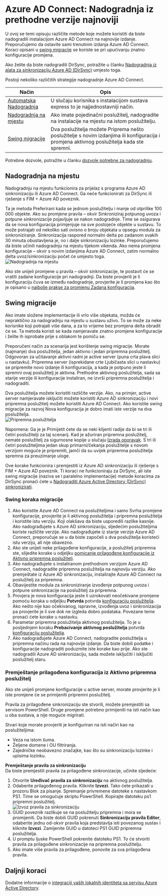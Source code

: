 <properties
   pageTitle="Azure AD Connect: Nadogradnja s prethodne verzije | Microsoft Azure"
   description="U članku se objašnjava različite načine za nadogradnju na najnovije izdanje Azure Active Directory povezivanje, uključujući nadogradnje i swing migracije."
   services="active-directory"
   documentationCenter=""
   authors="AndKjell"
   manager="femila"
   editor=""/>

<tags
   ms.service="active-directory"
   ms.devlang="na"
   ms.topic="article"
   ms.tgt_pltfrm="na"
   ms.workload="Identity"
   ms.date="10/12/2016"
   ms.author="billmath"/>

# <a name="azure-ad-connect-upgrade-from-a-previous-version-to-the-latest"></a>Azure AD Connect: Nadogradnja iz prethodne verzije najnoviji
U ovoj se temi opisuju različite metode koje možete koristiti da biste nadogradili instalacijom Azure AD Connect na najnovije izdanje. Preporučujemo da ostavite sami trenutnim izdanja Azure AD Connect. Koraci opisani u [swing migracije](#swing-migration) se koriste se pri upućivanju znatno konfiguracije promjena.

Ako želite da biste nadogradili DirSync, potražite u članku [Nadogradnja iz alata za sinkronizaciju Azure AD (DirSync)](./connect/active-directory-aadconnect-dirsync-upgrade-get-started.md) umjesto toga.

Postoji nekoliko različitih strategije nadogradnje Azure AD Connect.

Način | Opis
--- | ---
[Automatska Nadogradnja](active-directory-aadconnect-feature-automatic-upgrade.md) | U slučaju korisnika s instalacijom sustava express to je najjednostavniji način.
[Nadogradnja na mjestu](#in-place-upgrade) | Ako imate pojedinačni poslužitelj, nadogradite na instalacije na mjestu na istom poslužitelju.
[Swing migracije](#swing-migration) | Dva poslužitelja možete Priprema nešto poslužitelje s novim izdanjima ili konfiguracija i promjena aktivnog poslužitelja kada ste spremni.

Potrebne dozvole, potražite u članku [dozvole potrebne za nadogradnju](./connect/active-directory-aadconnect-accounts-permissions.md#upgrade).

## <a name="in-place-upgrade"></a>Nadogradnja na mjestu
Nadogradnju na mjestu funkcionira za prijelaz s programa Azure AD sinkronizaciju ili Azure AD Connect. Ga neće funkcionirati za DirSync ili rješenje s FIM + Azure AD poveznik.

Ta je metoda Preferirani kada se jednom poslužitelju i manje od otprilike 100 000 objekte. Ako su promjene pravila – okvir Sinkroniziraj potpunog uvoza i potpune sinkronizacije pojavljuje se nakon nadogradnje. Time se osigurava da se nova konfiguracija primjenjuje na sve postojeće objekte u sustavu. To može potrajati od nekoliko sati ovisno o broju objekata u opsegu modula za sinkroniziranje. Sinkronizacija raspored normalni delta po zadanom svakih 30 minuta obustavljena je, no i dalje sinkronizaciju lozinke. Preporučujemo da biste učinili nadogradnju na mjestu tijekom vikenda. Ako nema promjena konfiguracije – okvir s novim izdanjima Azure AD Connect, zatim normalno delta uvoz/sinkronizaciju počet će umjesto toga.  
![Nadogradnja na mjestu](./media/active-directory-aadconnect-upgrade-previous-version/inplaceupgrade.png)

Ako ste unijeli promjene u pravila – okvir sinkronizacije, te postavit će se vratiti zadane konfiguracije pri nadogradnji. Da biste provjerili je li konfiguraciju čuva se između nadogradnje, provjerite je li promjena kao što je opisano u [najbolje prakse za promjenu Zadana konfiguracija](active-directory-aadconnectsync-best-practices-changing-default-configuration.md).

## <a name="swing-migration"></a>Swing migracije
Ako imate složene implementacije ili vrlo više objekata, možda će nepraktično za nadogradnju na mjestu u sustavu uživo. To se može za neke korisnike koji potrajati više dana, a za to vrijeme bez promjena delta obradit će se. Ta metoda koristi se kada namjeravate znatno promjene konfiguracije i želite ih isprobate prije s oblakom te pomiču se.

Preporučeni način za scenarija jest korištenje swing migracije. Morate (najmanje) dva poslužitelja, jedan aktivno i jedan pripremna poslužitelj. Odgovoran za učitavanje aktivni radni je active server (puna crta plava slici u nastavku). Pripremna server (isprekidane crte Ljubičasta slici u nastavku) se pripremite novo izdanje ili konfiguracija, a kada je potpuno jeste li spremni ovaj poslužitelj je aktivna. Prethodne aktivnog poslužitelja, sada sa starije verzije ili konfiguracije instaliran, ne izvrši pripremna poslužitelja i nadograditi.

Dva poslužitelja možete koristiti različite verzije. Ako, na primjer, active server namjeravate isključiti možete koristiti Azure AD sinkronizaciju i novi pripremna poslužitelj možete koristiti Azure AD Connect. Ako koristite swing migracije za razvoj Nova konfiguracija je dobro imati iste verzije na dva poslužitelja.  
![Pripremna poslužitelja](./media/active-directory-aadconnect-upgrade-previous-version/stagingserver1.png)

Napomena: Ga je je Primijetit ćete da se neki klijenti radije da bi se tri ili četiri poslužitelji za taj scenarij. Kad je ažuriran pripremna poslužitelj, nemate poslužitelj za sigurnosne kopije u slučaju [Izrada oporavak](active-directory-aadconnectsync-operations.md#disaster-recovery). S tri ili četiri poslužiteljima jedan skup primarni/čekanja poslužitelje s novom verzijom moguće je pripremiti, jamči da su uvijek pripremna poslužitelja spremna za preuzimanje uloge.

Ove korake funkcionira i premjestiti iz Azure AD sinkronizaciju ili rješenje s FIM + Azure AD poveznik. Ti koraci ne funkcioniraju za DirSync, ali iste swing migracije (naziva se i paralelno implementacije) metode koracima za DirSync pronaći ćete u [Nadograditi Azure Active Directory (DirSync) sinkronizirati](./connect/active-directory-aadconnect-dirsync-upgrade-get-started.md).

### <a name="swing-migration-steps"></a>Swing koraka migracije

1. Ako koristite Azure AD Connect na poslužiteljima i samo Svrha promjene konfiguracije, provjerite je li aktivnog poslužitelja i pripremna poslužitelja i koristite istu verziju. Koji olakšava da biste usporedili razlike kasnije. Ako nadograđujete s Azure AD sinkronizaciju, sljedećim poslužiteljima koriste različite verzije. Ako nadograđujete iz starije verzije Azure AD Connect, preporučuje se u da biste započeli s dva poslužitelja koristeći istu verziju, ali nije obavezno.
2. Ako ste unijeli neke prilagođene konfiguracije, a poslužitelj pripremna ste, slijedite korake u odjeljku [pomicanje prilagođene konfiguracije iz Aktivno pripremna poslužitelj](#move-custom-configuration-from-active-to-staging-server).
3. Ako nadograđujete s instaliranom prethodnom verzijom Azure AD Connect, nadogradite pripremna poslužitelja na najnoviju verziju. Ako premještate iz Azure AD sinkronizaciju, instalirajte Azure AD Connect na poslužitelj za pripremna.
4. Obavijestite modula za sinkroniziranje izvođenje potpunog uvoza i potpune sinkronizacije na poslužitelj za pripremna.
5. Provjera je nova konfiguracija jeste li uzrokovati neočekivane promjene pomoću koraka u odjeljku **Potvrda** potvrda [konfiguraciju poslužitelja](active-directory-aadconnectsync-operations.md#verify-the-configuration-of-a-server). Ako nešto nije kao očekivanog, ispravne, izvođenja uvoz i sinkronizacija pa provjerite je li sve dok ne izgleda dobro podataka. Povezane teme pronaći ćete korake u nastavku.
6. Parametar pripremna poslužitelja aktivnog poslužitelja. To je u posljednjem koraku **Prebacivanje aktivnog poslužitelja** potvrda [konfiguraciju poslužitelja](active-directory-aadconnectsync-operations.md#verify-the-configuration-of-a-server).
7. Ako nadograđujete Azure AD Connect, nadogradite poslužitelja u pripremna načinu rada na najnovije izdanje. Da biste dobili podatke i konfiguracije nadograditi poduzmite iste korake kao prije. Ako ste nadogradili Azure AD sinkronizaciju, sada možete isključiti i isključiti poslužitelj staru.

### <a name="move-custom-configuration-from-active-to-staging-server"></a>Premještanje prilagođena konfiguracija iz Aktivno pripremna poslužitelj
Ako ste unijeli promjene konfiguracije u active server, morate provjerite je li iste promjene će se primijeniti pripremni poslužitelj.

Pravila za prilagođene sinkronizaciju ste stvorili, možete premjestiti sa servisom PowerShell. Druge promjene potrebno primijeniti na isti način kao u oba sustava, a nije moguće migrirati.

Stvari koje morate provjeriti je konfiguriran na isti način kao na poslužiteljima:

- Veza na istom šuma.
- Željene domene i OU filtriranja.
- Zajedničke neobavezno značajke, kao što su sinkronizaciju lozinke i upisima lozinku.

**Premještanje pravila za sinkronizaciju**  
Da biste premjestili pravila za prilagođene sinkronizacije, učinite sljedeće:

1. Otvorite **Uređivač pravila za sinkronizaciju** na aktivnog poslužitelja.
2. Odaberite prilagođenog pravila. Kliknite **Izvezi**. Tako ćete prikazati u prozoru Blok za pisanje. Spremanje privremene datoteke s nastavkom PS1. Time se omogućuje skriptu PowerShell. Kopirajte datoteku ps1 pripremni poslužitelj.  
![Izvoz pravila za sinkronizaciju](./media/active-directory-aadconnect-upgrade-previous-version/exportrule.png)
3. GUID poveznik razlikuje se na poslužitelju pripremna i mora se promijeniti. Da biste dobili GUID pokrenuti **Sinkronizaciju pravila Editor**, odaberite jednu od-okvir pravila koja predstavlja isti povezanog sustav i kliknite **Izvezi**. Zamijenite GUID u datoteci PS1 GUID pripremna poslužitelja.
4. U promptu ljuske PowerShell pokrenite datoteku PS1. To će stvoriti pravila za prilagođene sinkronizacije na pripremna poslužitelju.
5. Ako imate više pravila za prilagođene, ponovite za sva prilagođena pravila.

## <a name="next-steps"></a>Daljnji koraci
Dodatne informacije o [integraciji vaših lokalnih identiteta sa servisu Azure Active Directory](active-directory-aadconnect.md).
